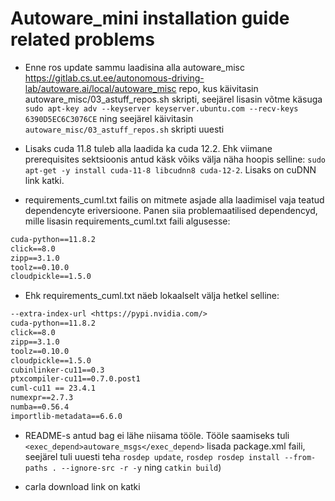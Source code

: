 # Autoware_mini installation guide related problems

* Enne ros update sammu laadisina alla autoware_misc <https://gitlab.cs.ut.ee/autonomous-driving-lab/autoware.ai/local/autoware_misc> repo, kus käivitasin autoware_misc/03_astuff_repos.sh skripti, seejärel lisasin võtme käsuga `sudo apt-key adv --keyserver keyserver.ubuntu.com --recv-keys 6390D5EC6C3076CE` ning seejärel käivitasin `autoware_misc/03_astuff_repos.sh` skripti uuesti

* Lisaks cuda 11.8 tuleb alla laadida ka cuda 12.2. Ehk viimane prerequisites sektsioonis antud käsk võiks välja näha hoopis selline: `sudo apt-get -y install cuda-11-8 libcudnn8 cuda-12-2`. Lisaks on cuDNN link katki.

* requirements_cuml.txt failis on mitmete asjade alla laadimisel vaja teatud dependencyte eriversioone. Panen siia problemaatilised dependencyd, mille lisasin requirements_cuml.txt faili algusesse:

``` txt
cuda-python==11.8.2
click==8.0
zipp==3.1.0
toolz==0.10.0
cloudpickle==1.5.0
```

* Ehk requirements_cuml.txt näeb lokaalselt välja hetkel selline:

``` txt
--extra-index-url <https://pypi.nvidia.com/>
cuda-python==11.8.2
click==8.0
zipp==3.1.0
toolz==0.10.0
cloudpickle==1.5.0
cubinlinker-cu11==0.3
ptxcompiler-cu11==0.7.0.post1
cuml-cu11 == 23.4.1
numexpr==2.7.3
numba==0.56.4
importlib-metadata==6.6.0
```

* README-s antud bag ei lähe niisama tööle. Tööle saamiseks tuli `<exec_depend>autoware_msgs</exec_depend>` lisada package.xml faili, seejärel tuli uuesti teha `rosdep update`, `rosdep rosdep install --from-paths . --ignore-src -r -y` ning `catkin build`)

* carla download link on katki
